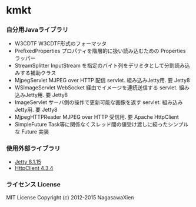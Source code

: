 kmkt
====
### 自分用Javaライブラリ


* W3CDTF W3CDTF形式のフォーマッタ
* PrefixedProperties プロパティを階層的に扱い読み込むための Properties ラッパー
* StreamSplitter InputStream を指定のバイト列をデリミタとして分割読み込みする補助クラス
* MjpegServlet MJPEG over HTTP 配信 servlet. 組み込みJetty用. 要 Jetty8
* WSImageServlet WebSocket 経由でイメージを連続送信する servlet. 組み込みJetty用. 要 Jetty8
* ImageServlet サーバ側の操作で更新可能な画像を返す servlet. 組み込みJetty用. 要 Jetty8
* MjpegHTTPReader MJPEG over HTTP 受信用. 要 Apache HttpClient
* SimpleFuture Task等に関係なくスレッド間の値受け渡しに絞ったシンプルな Future<V> 実装

### 使用外部ライブラリ

* [Jetty 8.1.15](http://www.eclipse.org/jetty/)
* [HttpClient 4.3.4](http://hc.apache.org/httpclient-3.x/)

### ライセンス License

MIT License
Copyright (c) 2012-2015 NagasawaXien
